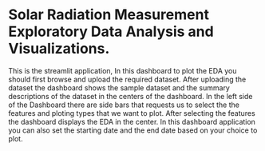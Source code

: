 # Solar Radiation Measurement Exploratory Data Analysis and Visualizations. 
This is the streamlit application, In this dashboard to plot the EDA you should first browse and upload the required dataset.
After uploading the dataset the dashboard shows the sample dataset and the summary descriptions of the dataset in the centers of the dashboard. In the left side of the Dashboard there are side bars that requests us to select the the features and ploting types that we want to plot. After selecting the features the dashboard displays the EDA in the center. In this dashboard application you can also set the starting date and the end date based on your choice to plot. 